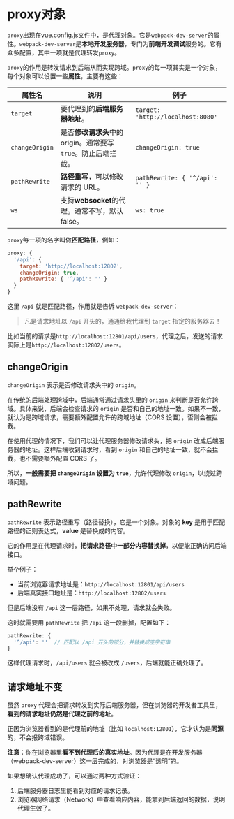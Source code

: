 # proxy对象

`proxy`出现在vue.config.js文件中，是代理对象。它是`webpack-dev-server`的属性。`webpack-dev-server`是**本地开发服务器**，专门为**前端开发调试**服务的。它有众多配置，其中一项就是代理转发`proxy`。

`proxy`的作用是转发请求到后端从而实现跨域。`proxy`的每一项其实是一个对象，每个对象可以设置一些**属性**，主要有这些：

| 属性名         | 说明                                                         | 例子                              |
| -------------- | ------------------------------------------------------------ | --------------------------------- |
| `target`       | 要代理到的**后端服务器地址**。                               | `target: 'http://localhost:8080'` |
| `changeOrigin` | 是否**修改请求头**中的 origin。通常要写 `true`。防止后端拦截。 | `changeOrigin: true`              |
| `pathRewrite`  | **路径重写**，可以修改请求的 URL。                           | `pathRewrite: { '^/api': '' }`    |
| `ws`           | 支持**websocket**的代理。通常不写，默认 false。              | `ws: true`                        |

`proxy`每一项的名字叫做**匹配路径**，例如：

```js
proxy: {
  '/api': {
    target: 'http://localhost:12802',
    changeOrigin: true,
    pathRewrite: { '^/api': '' }
  }
}
```

这里 `/api` 就是匹配路径，作用就是告诉 `webpack-dev-server`：

> 凡是请求地址以 `/api` 开头的，通通给我代理到 `target` 指定的服务器去！

比如当前的请求是`http://localhost:12801/api/users`，代理之后，发送的请求实际上是`http://localhost:12802/users`。

## changeOrigin

`changeOrigin` 表示是否修改请求头中的 `origin`。

在传统的后端处理跨域中，后端通常通过请求头里的 `origin` 来判断是否允许跨域。具体来说，后端会检查请求的 `origin` 是否和自己的地址一致。如果不一致，就认为是跨域请求，需要额外配置允许的跨域地址（CORS 设置），否则会被拦截。

在使用代理的情况下，我们可以让代理服务器修改请求头，把 `origin` 改成后端服务器的地址。这样后端收到请求时，看到 `origin` 和自己的地址一致，就不会拦截，也不需要额外配置 CORS 了。

所以，**一般需要把 `changeOrigin` 设置为 `true`**，允许代理修改 `origin`，以绕过跨域问题。

## pathRewrite

`pathRewrite` 表示路径重写（路径替换），它是一个对象。对象的 **key** 是用于匹配路径的正则表达式，**value** 是替换成的内容。

它的作用是在代理请求时，**把请求路径中一部分内容替换掉**，以便能正确访问后端接口。

举个例子：

- 当前浏览器请求地址是：`http://localhost:12801/api/users`
- 后端真实接口地址是：`http://localhost:12802/users`

但是后端没有 `/api` 这一层路径，如果不处理，请求就会失败。

这时就需要用 `pathRewrite` 把 `/api` 这一段删掉，配置如下：

```js
pathRewrite: {
  '^/api': ''  // 匹配以 /api 开头的部分，并替换成空字符串
}
```

这样代理请求时，`/api/users` 就会被改成 `/users`，后端就能正确处理了。

## 请求地址不变

虽然 `proxy` 代理会把请求转发到实际后端服务器，但在浏览器的开发者工具里，**看到的请求地址仍然是代理之前的地址**。

正因为浏览器看到的是代理前的地址（比如 `localhost:12801`），它才认为是**同源**的，不会报跨域错误。

**注意**：你在浏览器里**看不到代理后的真实地址**。因为代理是在开发服务器（webpack-dev-server）这一层完成的，对浏览器是“透明”的。

如果想确认代理成功了，可以通过两种方式验证：

1. 后端服务器日志里能看到对应的请求记录。
2. 浏览器网络请求（Network）中查看响应内容，能拿到后端返回的数据，说明代理生效了。
